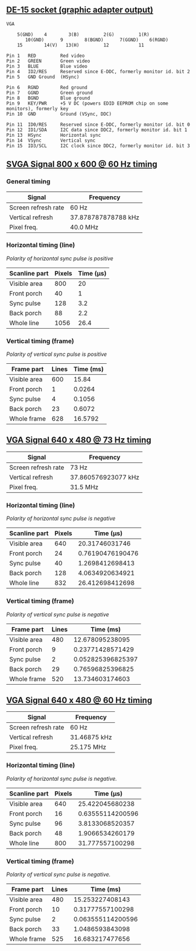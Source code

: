 ## [DE-15 socket (graphic adapter output)](https://en.wikipedia.org/wiki/VGA_connector)

    VGA

        5(GND)    4        3(B)         2(G)         1(R)
           10(GND)      9        8(BGND)      7(GGND)    6(RGND)
        15        14(V)   13(H)         12           11

    Pin 1	RED	        Red video
    Pin 2	GREEN	    Green video
    Pin 3	BLUE	    Blue video
    Pin 4	ID2/RES	    Reserved since E-DDC, formerly monitor id. bit 2
    Pin 5	GND	Ground  (HSync)

    Pin 6	RGND	    Red ground
    Pin 7	GGND    	Green ground
    Pin 8	BGND    	Blue ground
    Pin 9	KEY/PWR	    +5 V DC (powers EDID EEPROM chip on some monitors), formerly key
    Pin 10	GND	        Ground (VSync, DDC)

    Pin 11	ID0/RES	    Reserved since E-DDC, formerly monitor id. bit 0
    Pin 12	ID1/SDA	    I2C data since DDC2, formerly monitor id. bit 1
    Pin 13	HSync	    Horizontal sync
    Pin 14	VSync	    Vertical sync
    Pin 15	ID3/SCL	    I2C clock since DDC2, formerly monitor id. bit 3


## [SVGA Signal 800 x 600 @ 60 Hz timing](http://www.tinyvga.com/vga-timing/800x600@60Hz)

### General timing

Signal              | Frequency
--------------------|---------------------
Screen refresh rate	| 60 Hz
Vertical refresh	| 37.878787878788 kHz
Pixel freq.	        | 40.0 MHz

### Horizontal timing (line)

_Polarity of horizontal sync pulse is positive_

Scanline part |	Pixels	| Time (µs)
--------------|---------|----------
Visible area  |	800	    | 20
Front porch	  | 40	    | 1
Sync pulse	  | 128	    | 3.2
Back porch	  | 88	    | 2.2
Whole line	  | 1056	| 26.4

### Vertical timing (frame)

_Polarity of vertical sync pulse is positive_

Frame part	  | Lines  | Time (ms)
--------------|--------|-----------
Visible area  | 600	   | 15.84
Front porch	  | 1	   | 0.0264
Sync pulse	  | 4	   | 0.1056
Back porch	  | 23	   | 0.6072
Whole frame	  | 628	   | 16.5792

## [VGA Signal 640 x 480 @ 73 Hz timing](http://www.tinyvga.com/vga-timing/640x480@73Hz)

Signal              | Frequency
--------------------|---------------------
Screen refresh rate	| 73 Hz
Vertical refresh	| 37.860576923077 kHz
Pixel freq.	        | 31.5 MHz

### Horizontal timing (line)

_Polarity of horizontal sync pulse is negative_

Scanline part |	Pixels	| Time (µs)
--------------|---------|----------
Visible area  | 640     | 20.31746031746
Front porch   |	24	    | 0.76190476190476
Sync pulse    |	40	    | 1.2698412698413
Back porch    | 128	    | 4.0634920634921
Whole line    | 832	    | 26.412698412698

### Vertical timing (frame)

_Polarity of vertical sync pulse is negative_

Frame part	  | Lines  | Time (ms)
--------------|--------|-----------
Visible area  | 480    | 12.678095238095
Front porch   | 9      | 0.23771428571429
Sync pulse    | 2      | 0.052825396825397
Back porch    | 29     | 0.76596825396825
Whole frame   | 520    | 13.734603174603

## [VGA Signal 640 x 480 @ 60 Hz timing](http://www.tinyvga.com/vga-timing/640x480@60Hz)

Signal              | Frequency
--------------------|---------------------
Screen refresh rate	| 60 Hz
Vertical refresh	| 31.46875 kHz
Pixel freq.	        | 25.175 MHz

### Horizontal timing (line)

_Polarity of horizontal sync pulse is negative._

Scanline part |	Pixels	| Time (µs)
--------------|---------|----------
Visible area  |	640     | 25.422045680238
Front porch	  | 16	    | 0.63555114200596
Sync pulse	  | 96	    | 3.8133068520357
Back porch	  | 48	    | 1.9066534260179
Whole line	  | 800	    | 31.777557100298

### Vertical timing (frame)

_Polarity of vertical sync pulse is negative._

Frame part	  | Lines  | Time (ms)
--------------|--------|-----------
Visible area  | 480	   | 15.253227408143
Front porch	  | 10	   | 0.31777557100298
Sync pulse	  | 2	   | 0.063555114200596
Back porch	  | 33	   | 1.0486593843098
Whole frame	  | 525	   | 16.683217477656
